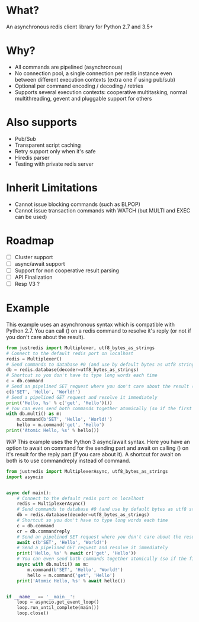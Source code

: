 # What?
An asynchronous redis client library for Python 2.7 and 3.5+

# Why?
* All commands are pipelined (asynchronous)
* No connection pool, a single connection per redis instance even between different execution contexts (extra one if using pub/sub)
* Optional per command encoding / decoding / retries
* Supports several execution contexts: cooperative multitasking, normal multithreading, gevent and pluggable support for others

# Also supports
* Pub/Sub
* Transparent script caching
* Retry support only when it's safe
* Hiredis parser
* Testing with private redis server

# Inherit Limitations
* Cannot issue blocking commands (such as BLPOP)
* Cannot issue transaction commands with WATCH (but MULTI and EXEC can be used)

# Roadmap
- [ ] Cluster support
- [ ] async/await support
- [ ] Support for non cooperative result parsing
- [ ] API Finalization
- [ ] Resp V3 ?

# Example
This example uses an asynchronous syntax which is compatible with Python 2.7. You can call () on a redis command to resolve it's reply (or not if you don't care about the result).

```python
from justredis import Multiplexer, utf8_bytes_as_strings
# Connect to the default redis port on localhost
redis = Multiplexer()
# Send commands to database #0 (and use by default bytes as utf8 strings decoder)
db = redis.database(decoder=utf8_bytes_as_strings)
# Shortcut so you don't have to type long words each time
c = db.command
# Send an pipelined SET request where you don't care about the result (You don't have to use bytes notation or caps)
c(b'SET', 'Hello', 'World!')
# Send a pipelined GET request and resolve it immediately
print('Hello, %s' % c('get', 'Hello')())
# You can even send both commands together atomically (so if the first fails the second won't run)
with db.multi() as m:
    m.command(b'SET', 'Hello', 'World!')
    hello = m.command('get', 'Hello')
print('Atomic Hello, %s' % hello())
```

*WIP* This example uses the Python 3 async/await syntax. Here you have an option to await on command for the sending part and await on calling () on it's result for the reply part (if you care about it). A shortcut for await on both is to use commandreply instead of command.

```python
from justredis import MultiplexerAsync, utf8_bytes_as_strings
import asyncio


async def main():
    # Connect to the default redis port on localhost
    redis = MultiplexerAsync()
    # Send commands to database #0 (and use by default bytes as utf8 strings decoder)
    db = redis.database(decoder=utf8_bytes_as_strings)
    # Shortcut so you don't have to type long words each time
    c = db.command
    cr = db.commandreply
    # Send an pipelined SET request where you don't care about the result (You don't have to use bytes notation or caps)
    await c(b'SET', 'Hello', 'World!')
    # Send a pipelined GET request and resolve it immediately
    print('Hello, %s' % await cr('get', 'Hello'))
    # You can even send both commands together atomically (so if the first fails the second won't run)
    async with db.multi() as m:
        m.command(b'SET', 'Hello', 'World!')
        hello = m.command('get', 'Hello')
    print('Atomic Hello, %s' % await hello())


if __name__ == '__main__':
    loop = asyncio.get_event_loop()
    loop.run_until_complete(main())
    loop.close()
```
